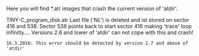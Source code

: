 Here you will find *.atr images that crash the current version of 'atdir'. 

TINY-C_program_disk.atr
	Last file ('NL') is deleted and ist stored on sector 416 and 538.
	Sector 538 points back to start sector 416 making 'trace' loop
	infinitly.... Versions 2.6 and lower of 'atdir' can not cope with this
	and crash!

	16.3.2016: This error should be detected by version 2.7 and above of 'atdir'

